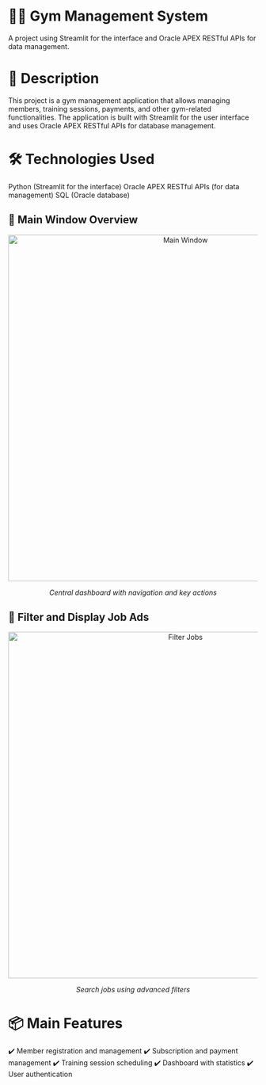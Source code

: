 # 🏋️‍♂️ Gym Management System
A project using Streamlit for the interface and Oracle APEX RESTful APIs for data management.

# 📌 Description
This project is a gym management application that allows managing members, training sessions, payments, and other gym-related functionalities. The application is built with Streamlit for the user interface and uses Oracle APEX RESTful APIs for database management.

# 🛠️ Technologies Used
Python (Streamlit for the interface)
Oracle APEX RESTful APIs (for data management)
SQL (Oracle database)

## 🧩 Main Window Overview
<p align="center">
  <img src="screenshots/main_window.png" alt="Main Window" width="700">
</p>
<p align="center"><em>Central dashboard with navigation and key actions</em></p>

## 🔎 Filter and Display Job Ads
<p align="center">
  <img src="screenshots/filter_jobs.png" alt="Filter Jobs" width="700">
</p>
<p align="center"><em>Search jobs using advanced filters</em></p>


# 📦 Main Features
✔️ Member registration and management
✔️ Subscription and payment management
✔️ Training session scheduling
✔️ Dashboard with statistics
✔️ User authentication


